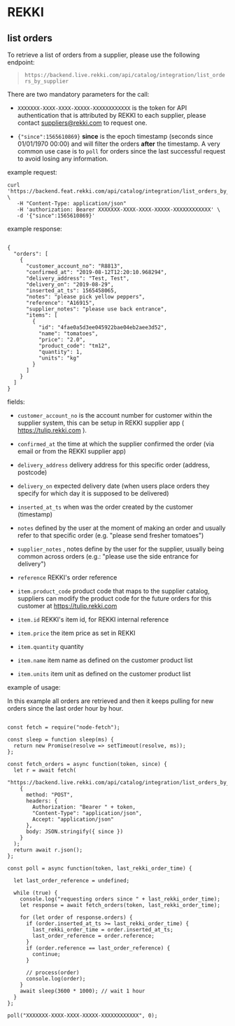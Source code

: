 # REKKI

## list orders

To retrieve a list of orders from a supplier, please use the following endpoint:

> `https://backend.live.rekki.com/api/catalog/integration/list_orders_by_supplier`

There are two mandatory parameters for the call: 

* `XXXXXXX-XXXX-XXXX-XXXXX-XXXXXXXXXXXX` is the token for API authentication that is attributed by REKKI to each supplier, please contact suppliers@rekki.com to request one. 

* `{"since":1565610869}` **since** is the epoch timestamp (seconds since 01/01/1970 00:00) and will filter the orders **after** the timestamp. A very common use case is to `poll` for orders since the last successful request to avoid losing any information. 


example request:

```
curl 'https://backend.feat.rekki.com/api/catalog/integration/list_orders_by_supplier' \
   -H "Content-Type: application/json"
   -H 'authorization: Bearer XXXXXXX-XXXX-XXXX-XXXXX-XXXXXXXXXXXX' \
   -d '{"since":1565610869}'
```

example response:

```

{
  "orders": [
    {
      "customer_account_no": "R8813", 
      "confirmed_at": "2019-08-12T12:20:10.968294",
      "delivery_address": "Test, Test",
      "delivery_on": "2019-08-29",
      "inserted_at_ts": 1565458065,
      "notes": "please pick yellow peppers",
      "reference": "A16915",
      "supplier_notes": "please use back entrance",
      "items": [
        {
          "id": "4fae0a5d3ee045922bae04eb2aee3d52",
          "name": "tomatoes",
          "price": "2.0",
          "product_code": "tm12",
          "quantity": 1,
          "units": "kg"
        }
      ]
    }
  ]
}
```

fields:

* `customer_account_no` is the account number for customer within the supplier system, this can be setup in REKKI supplier app ( https://tulip.rekki.com ). 
* `confirmed_at` the time at which the supplier confirmed the order (via email or from the REKKI supplier app)
* `delivery_address` delivery address for this specific order (address, postcode)
* `delivery_on` expected delivery date (when users place orders they specify for which day it is supposed to be delivered)
* `inserted_at_ts` when was the order created by the customer (timestamp)
* `notes` defined by the user at the moment of making an order and usually refer to that specific order (e.g. "please send fresher tomatoes")
* `supplier_notes` , notes define by the user for the supplier, usually being common across orders (e.g.: "please use the side entrance for delivery")
* `reference` REKKI's order reference

* `item.product_code` product code that maps to the supplier catalog, suppliers can modify the product code for the future orders for this customer at https://tulip.rekki.com
* `item.id` REKKI's item id, for REKKI internal reference 
* `item.price` the item price as set in REKKI 
* `item.quantity` quantity
* `item.name` item name as defined on the customer product list 
* `item.units` item unit as defined on the customer product list 


example of usage: 

In this example all orders are retrieved and then it keeps pulling for new orders since the last order hour by hour. 

```

const fetch = require("node-fetch");

const sleep = function sleep(ms) {
  return new Promise(resolve => setTimeout(resolve, ms));
};

const fetch_orders = async function(token, since) {
  let r = await fetch(
    "https://backend.live.rekki.com/api/catalog/integration/list_orders_by_supplier",
    {
      method: "POST",
      headers: {
        Authorization: "Bearer " + token,
        "Content-Type": "application/json",
        Accept: "application/json"
      },
      body: JSON.stringify({ since })
    }
  );
  return await r.json();
};

const poll = async function(token, last_rekki_order_time) {

  let last_order_reference = undefined;

  while (true) {
    console.log("requesting orders since " + last_rekki_order_time);
    let response = await fetch_orders(token, last_rekki_order_time);

    for (let order of response.orders) {
      if (order.inserted_at_ts >= last_rekki_order_time) {
        last_rekki_order_time = order.inserted_at_ts;
        last_order_reference = order.reference;
      }
      if (order.reference == last_order_reference) {
        continue;
      }

      // process(order)
      console.log(order);
    }
    await sleep(3600 * 1000); // wait 1 hour
  }
};

poll("XXXXXXX-XXXX-XXXX-XXXXX-XXXXXXXXXXXX", 0);

```
